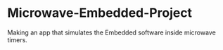 # Microwave-Embedded-Project
Making an app that simulates the Embedded software inside microwave timers.

